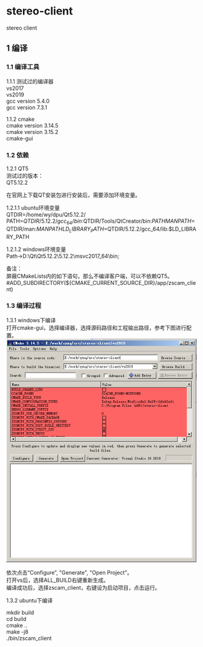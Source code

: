 # stereo-client
stereo client



## 1 编译

### 1.1 编译工具  
1.1.1 测试过的编译器  
vs2017  
vs2019  
gcc version 5.4.0  
gcc version 7.3.1

1.1.2 cmake   
cmake version 3.14.5   
cmake version 3.15.2   
cmake-gui    
  

### 1.2 依赖

1.2.1 QT5   
测试过的版本：   
QT5.12.2   

在官网上下载QT安装包进行安装后，需要添加环境变量。   


1.2.1.1 ubuntu环境变量   
QTDIR=/home/wy/dpu/Qt5.12.2/   
PATH=$QTDIR/5.12.2/gcc_64/bin:$QTDIR/Tools/QtCreator/bin:$PATH   
MANPATH=$QTDIR/man:$MANPATH   
LD_LIBRARY_PATH=$QTDIR/5.12.2/gcc_64/lib:$LD_LIBRARY_PATH   


1.2.1.2 windows环境变量   
Path->D:\Qt\Qt5.12.2\5.12.2\msvc2017_64\bin;   

备注：   
屏蔽CMakeLists内的如下语句，那么不编译客户端，可以不依赖QT5。   
#ADD_SUBDIRECTORY(${CMAKE_CURRENT_SOURCE_DIR}/app/zscam_client)    


### 1.3 编译过程

1.3.1 windows下编译     
打开cmake-gui，选择编译器，选择源码路径和工程输出路径，参考下图进行配置。    
![cmake](docs/res/cmake_gui.png)     

依次点击“Configure”, "Generate", "Open Project"。    
打开vs后，选择ALL_BUILD右键重新生成。    
编译成功后，选择zscam_client，右键设为启动项目，点击运行。    


1.3.2 ubuntu下编译

mkdir build   
cd build   
cmake ..   
make -j8   
./bin/zscam_client    















 






